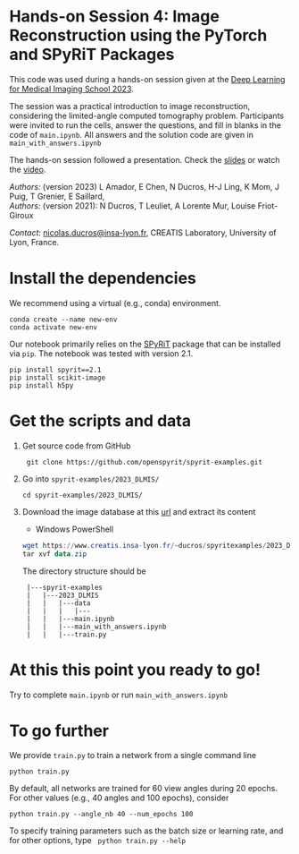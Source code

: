 # Hands-on Session 4: Image Reconstruction using the PyTorch and SPyRiT Packages

This code was used during a hands-on session given at the [Deep Learning for Medical Imaging School 2023](https://deepimaging2023.sciencesconf.org/).

The session was a practical introduction to image reconstruction, considering the limited-angle computed tomography problem. Participants were invited to run the cells, answer the questions, and fill in blanks in the code of `main.ipynb`. All answers and the solution code are given in `main_with_answers.ipynb`

The hands-on session followed a presentation. Check the [slides](https://www.creatis.insa-lyon.fr/~ducros/hands_on/2023_DLMIS_ducros.pdf) or watch the [video](https://www.youtube.com/watch?v=y-PWcpzXkL0).

*Authors:* (version 2023) L Amador, E Chen, N Ducros, H-J Ling, K Mom, J Puig, T Grenier, E Saillard,      
*Authors:* (version 2021): N Ducros, T Leuliet, A Lorente Mur, Louise Friot-Giroux

*Contact:* nicolas.ducros@insa-lyon.fr, CREATIS Laboratory, University of Lyon, France.

# Install the dependencies
We recommend using a virtual (e.g., conda) environment.
```shell
conda create --name new-env
conda activate new-env
```
Our notebook primarily relies on the [SPyRiT](https://github.com/openspyrit/spyrit) package that can be installed via `pip`.  The notebook was tested with version 2.1.
```shell
pip install spyrit==2.1
pip install scikit-image
pip install h5py
```


# Get the scripts and data
1. Get source code from GitHub
   
        git clone https://github.com/openspyrit/spyrit-examples.git        
    
2. Go into `spyrit-examples/2023_DLMIS/`     

    ```
    cd spyrit-examples/2023_DLMIS/    
    ```

3. Download the image database at this [url](https://www.creatis.insa-lyon.fr/~ducros/spyritexamples/2023_DLMIS/data.zip) and extract its content

    * Windows PowerShell

    ```powershell
    wget https://www.creatis.insa-lyon.fr/~ducros/spyritexamples/2023_DLMIS/data.zip -outfile data.zip
    tar xvf data.zip 
    ```

    The directory structure should be

        |---spyrit-examples
        |   |---2023_DLMIS
        |   |   |---data
        |   |   |   |---
        |   |   |---main.ipynb
        |   |   |---main_with_answers.ipynb
        |   |   |---train.py

# At this this point you ready to go!
Try to complete `main.ipynb` or run `main_with_answers.ipynb`


# To go further
We provide `train.py` to train a network from a single command line

```shell
python train.py
```

By default, all networks are trained for 60 view angles during 20 epochs. For other values (e.g., 40 angles and 100 epochs), consider

```shell
python train.py --angle_nb 40 --num_epochs 100
```

To specify training parameters such as the batch size or learning rate, and for other options, type ` python train.py --help`